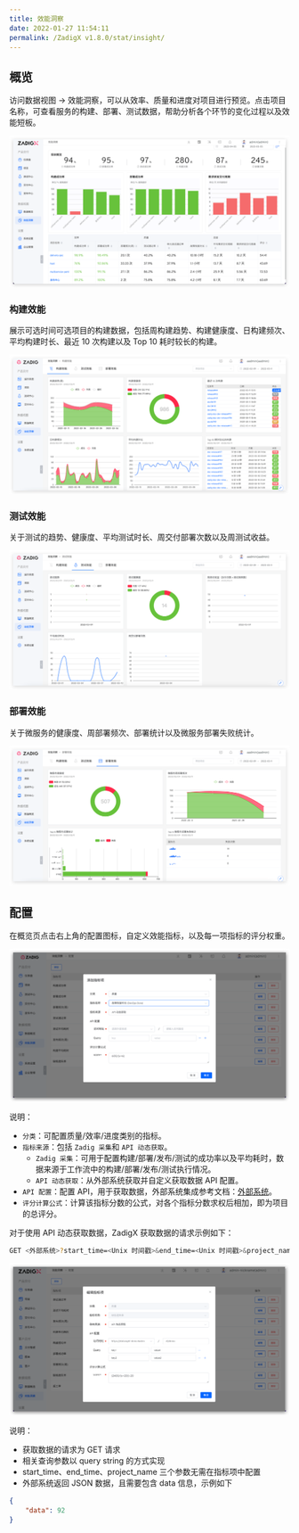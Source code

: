 ```yaml
---
title: 效能洞察
date: 2022-01-27 11:54:11
permalink: /ZadigX v1.8.0/stat/insight/
---
```


## 概览

访问数据视图 -> 效能洞察，可以从效率、质量和进度对项目进行预览。点击项目名称，可查看服务的构建、部署、测试数据，帮助分析各个环节的变化过程以及效能短板。

![效能洞察](../../../_images/insight_overview.png)

### 构建效能

展示可选时间可选项目的构建数据，包括周构建趋势、构建健康度、日构建频次、平均构建时长、最近 10 次构建以及 Top 10 耗时较长的构建。

![效能洞察-构建](../../../_images/build_insight.png)

### 测试效能

关于测试的趋势、健康度、平均测试时长、周交付部署次数以及周测试收益。

![效能洞察-测试](../../../_images/test_insight.png)

### 部署效能

关于微服务的健康度、周部署频次、部署统计以及微服务部署失败统计。

![效能洞察-部署](../../../_images/deploy_insight.png)

## 配置

在概览页点击右上角的配置图标，自定义效能指标，以及每一项指标的评分权重。

![效能洞察](../../../_images/insight_config.png)

说明：

- `分类`：可配置质量/效率/进度类别的指标。
- `指标来源`：包括 `Zadig 采集`和 `API 动态获取`。
    - `Zadig 采集`：可用于配置构建/部署/发布/测试的成功率以及平均耗时，数据来源于工作流中的构建/部署/发布/测试执行情况。
    - `API 动态获取`：从外部系统获取并自定义获取数据 API 配置。
- `API 配置`：配置 API，用于获取数据，外部系统集成参考文档：[外部系统](/ZadigX%20v1.8.0/settings/others/)。
- `评分计算公式`：计算该指标分数的公式，对各个指标分数求权后相加，即为项目的总评分。

对于使用 API 动态获取数据，ZadigX 获取数据的请求示例如下：

``` bash
GET <外部系统>?start_time=<Unix 时间戳>&end_time=<Unix 时间戳>&project_name=<项目标识>&key1=value1&key2=value2...
```
![效能洞察](../../../_images/insight_config_1.png)

说明：

- 获取数据的请求为 GET 请求
- 相关查询参数以 query string 的方式实现
- start_time、end_time、project_name 三个参数无需在指标项中配置
- 外部系统返回 JSON 数据，且需要包含 data 信息，示例如下

``` json
{
    "data": 92
}
```
